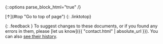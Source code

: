 {::options parse_block_html="true" /}

<div class='footer'>
[↑](#top "Go to top of page")
{: .linktotop}

{: .feedback }
To suggest changes to these documents, or if you found any errors in them, please [let us know]({{ "contact.html" | absolute_url }}).
You can also [see their history](https://0xacab.org/schleuder/schleuder-website/commits/master).

</div>
